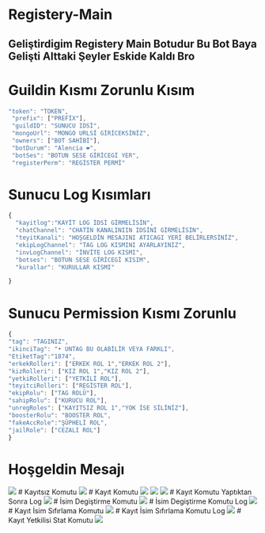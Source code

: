 # Registery-Main 
## Geliştirdigim Registery Main Botudur Bu Bot Baya Gelişti Alttaki Şeyler Eskide Kaldı Bro

# Guildin Kısmı Zorunlu Kısım
 ```js
 "token": "TOKEN",
  "prefix": ["PREFİX"],
  "guildID": "SUNUCU IDSİ",
  "mongoUrl": "MONGO URLSİ GİRİCEKSİNİZ",
  "owners": ["BOT SAHİBİ"],
  "botDurum": "Alencia ❤️",
  "botSes": "BOTUN SESE GİRİCEGİ YER",
  "registerPerm": "REGİSTER PERMİ"
  ```
  # Sunucu Log Kısımları
  ```js
{
    "kayitlog":"KAYİT LOG İDSİ GİRMELİSİN",
    "chatChannel": "CHATİN KANALINIIN IDSİNİ GİRMELİSİN",
    "teyitKanali": "HOŞGELDİN MESAJINI ATICAGI YERİ BELİRLERSİNİZ",
    "ekipLogChannel": "TAG LOG KISMINI AYARLAYINIZ",
    "invLogChannel": "İNVİTE LOG KISMI",
    "botses": "BOTUN SESE GİRİCEGİ KISIM",
    "kurallar": "KURULLAR KISMI"
  
}
   ```
 # Sunucu Permission Kısmı Zorunlu
  ```js
{
  "tag": "TAGINIZ",
  "ikinciTag": "• UNTAG BU OLABİLİR VEYA FARKLI",
  "EtiketTag":"1874",
  "erkekRolleri": ["ERKEK ROL 1","ERKEK ROL 2"],
  "kizRolleri": ["KIZ ROL 1","KIZ ROL 2"],
  "yetkiRolleri": ["YETKİLİ ROL"],
  "teyitciRolleri": ["REGİSTER ROL"],
  "ekipRolu": ["TAG ROLÜ"],
  "sahipRolu": ["KURUCU ROL"],
  "unregRoles": ["KAYITSIZ ROL 1","YOK İSE SİLİNİZ"],
  "boosterRolu": "BOOSTER ROL",
  "fakeAccRole":"ŞÜPHELİ ROL",
  "jailRole": ["CEZALI ROL"]
}
   ```
   # Hoşgeldin Mesajı 
   
   <img src="https://cdn.discordapp.com/attachments/960213823141339206/962456066795401317/unknown.png">
   # Kayıtsız Komutu
   
   <img src="https://cdn.discordapp.com/attachments/960213823141339206/962355548483887144/unknown.png">
   # Kayıt Komutu
   
   <img src="https://cdn.discordapp.com/attachments/960213823141339206/962355912947925032/unknown.png">
   <img src="https://cdn.discordapp.com/attachments/960213823141339206/962356054430191646/unknown.png">
   <img src="https://cdn.discordapp.com/attachments/960213823141339206/962356154812469288/unknown.png">
   # Kayıt Komutu Yaptıktan Sonra Log
   
   <img src="https://cdn.discordapp.com/attachments/960213823141339206/962442015981854801/unknown.png">
   # İsim Degiştirme Komutu
   
   <img src="https://cdn.discordapp.com/attachments/960213823141339206/962356767256379532/unknown.png">
   # İsim Degiştirme Komutu Log 
   
   <img src="https://cdn.discordapp.com/attachments/960213823141339206/962442057589342349/unknown.png">
   # Kayıt İsim Sıfırlama Komutu
   
   <img src="https://cdn.discordapp.com/attachments/960213823141339206/962449376142307358/unknown.png">
   # Kayıt İsim Sıfırlama Komutu Log
   
   <img src="https://cdn.discordapp.com/attachments/960213823141339206/962449442303246366/unknown.png">
   # Kayıt Yetkilisi Stat Komutu
   
   <img src="https://cdn.discordapp.com/attachments/960213823141339206/962358762721665084/unknown.png">
   
